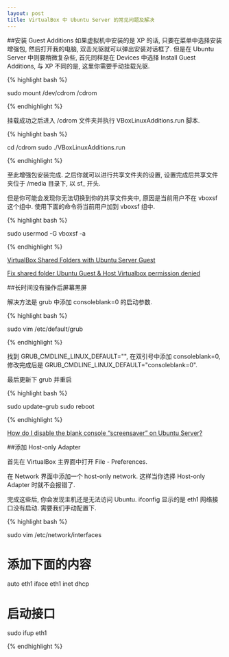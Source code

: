 ```yaml
---
layout: post
title: VirtualBox 中 Ubuntu Server 的常见问题及解决
---
```

##安装 Guest Additions
如果虚拟机中安装的是 XP 的话, 只要在菜单中选择安装增强包, 然后打开我的电脑, 双击光驱就可以弹出安装对话框了. 但是在 Ubuntu Server 中则要稍微复杂些, 首先同样是在 Devices 中选择 Install Guest Additions, 与 XP 不同的是, 这里你需要手动挂载光驱.

{% highlight bash %}

sudo mount /dev/cdrom /cdrom

{% endhighlight %}

挂载成功之后进入 /cdrom 文件夹并执行 VBoxLinuxAdditions.run 脚本.

{% highlight bash %}

cd /cdrom
sudo ./VBoxLinuxAdditions.run

{% endhighlight %}

至此增强包安装完成. 之后你就可以进行共享文件夹的设置, 设置完成后共享文件夹位于 /media 目录下, 以 sf_ 开头.

但是你可能会发现你无法切换到你的共享文件夹中, 原因是当前用户不在 vboxsf 这个组中. 使用下面的命令将当前用户加到 vboxsf 组中.

{% highlight bash %}

sudo usermod -G vboxsf -a 

{% endhighlight %}

[VirtualBox Shared Folders with Ubuntu Server Guest](http://ipggi.wordpress.com/2010/03/11/virtualbox-shared-folders-with-ubuntu-server-guest/)

[Fix shared folder Ubuntu Guest & Host Virtualbox permission denied](http://cisight.com/fix-shared-folder-ubuntu-guest-host-virtualbox-permission-denied/)

##长时间没有操作后屏幕黑屏

解决方法是 grub 中添加 consoleblank=0 的启动参数.

{% highlight bash %}

sudo vim /etc/default/grub

{% endhighlight %}

找到 GRUB_CMDLINE_LINUX_DEFAULT="", 在双引号中添加 consoleblank=0, 修改完成后是 GRUB_CMDLINE_LINUX_DEFAULT="consoleblank=0".

最后更新下 grub 并重启

{% highlight bash %}

sudo update-grub
sudo reboot

{% endhighlight %}

[How do I disable the blank console “screensaver” on Ubuntu Server?](http://askubuntu.com/questions/138918/how-do-i-disable-the-blank-console-screensaver-on-ubuntu-server)

##添加 Host-only Adapter

首先在 VirtualBox 主界面中打开 File - Preferences.

在 Network 界面中添加一个 host-only network. 这样当你选择 Host-only Adapter 时就不会报错了.

完成这些后, 你会发现主机还是无法访问 Ubuntu. ifconfig 显示的是 eth1 网络接口没有启动. 需要我们手动配置下.

{% highlight bash %}

sudo vim /etc/network/interfaces
# 添加下面的内容
auto eth1
iface eth1 inet dhcp

# 启动接口
sudo ifup eth1

{% endhighlight %}
